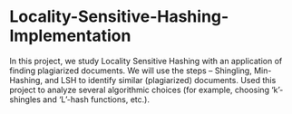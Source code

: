 # Locality-Sensitive-Hashing-Implementation

In this project, we study Locality Sensitive Hashing with an application of finding plagiarized 
documents. We will use the steps – Shingling, Min-Hashing, and LSH to identify similar (plagiarized) documents. Used this project to analyze several 
algorithmic choices (for example, choosing ‘k’-shingles and ‘L’-hash functions, etc.).
